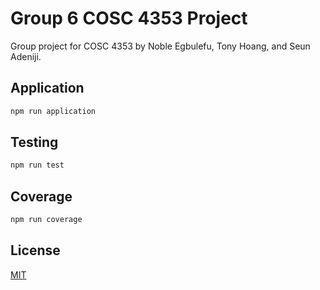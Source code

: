 # Group 6 COSC 4353 Project

Group project for COSC 4353 by Noble Egbulefu, Tony Hoang, and Seun Adeniji.

## Application

```bash
npm run application
```

## Testing

```bash
npm run test
```

## Coverage

```bash
npm run coverage
```

## License
[MIT](https://choosealicense.com/licenses/mit/)